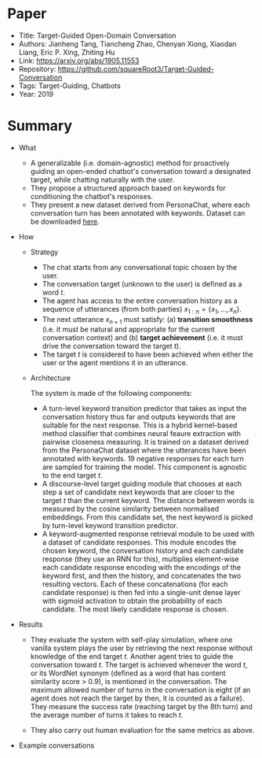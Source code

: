 # Paper

- Title: Target-Guided Open-Domain Conversation
- Authors: Jianheng Tang, Tiancheng Zhao, Chenyan Xiong, Xiaodan Liang, Eric P. Xing, Zhiting Hu
- Link: https://arxiv.org/abs/1905.11553
- Repository: https://github.com/squareRoot3/Target-Guided-Conversation
- Tags: Target-Guiding, Chatbots
- Year: 2019

# Summary

- What
  
  - A generalizable (i.e. domain-agnostic) method for proactively guiding an open-ended chatbot's conversation toward a designated target, while chatting naturally with the user.
  - They propose a structured approach based on keywords for conditioning the chatbot's responses.
  - They present a new dataset derived from PersonaChat, where each conversation turn has been annotated with keywords. Dataset can be downloaded [here](https://drive.google.com/file/d/1oTjOQjm7iiUitOPLCmlkXOCbEPoSWDPX/view).

- How

  - Strategy
    - The chat starts from any conversational topic chosen by the user.
    - The conversation target (unknown to the user) is defined as a word *t*.
    - The agent has access to the entire conversation history as a sequence of utterances (from both parties) $x_{1:n}= \lbrace x_1, ..., x_n \rbrace$.
    - The next utterance $x_{n+1}$ must satisfy: (a) __transition smoothness__ (i.e. it must be natural and appropriate for the current conversation context) and (b) __target achievement__ (i.e. it must drive the conversation toward the target *t*).
    - The target *t* is considered to have been achieved when either the user or the agent mentions it in an utterance.
  
  - Architecture
    
    The system is made of the following components:
    - A turn-level keyword transition predictor that takes as input the conversation history thus far and outputs keywords that are suitable for the next response. This is a hybrid kernel-based method classifier that combines neural feaure extraction with pairwise closeness measuring. It is trained on a dataset derived from the PersonaChat dataset where the utterances have been annotated with keywords. 19 negative responses for each turn are sampled for training the model. This component is agnostic to the end target *t*.
    - A discourse-level target guiding module that chooses at each step a set of candidate next keywords that are closer to the target *t* than the current keyword. The distance between words is measured by the cosine similarity between normalised embeddings. From this candidate set, the next keyword is picked by turn-level keyword transition predictor.
    - A keyword-augmented response retrieval module to be used with a dataset of candidate responses. This module encodes the chosen keyword, the conversation history and each candidate response (they use an RNN for this), multiplies element-wise each candidate response encoding with the encodings of the keyword first, and then the history, and concatenates the two resulting vectors. Each of these concatenations (for each candidate response) is then fed into a single-unit dense layer with sigmoid activation to obtain the probability of each candidate. The most likely candidate response is chosen.
  
- Results

  - They evaluate the system with self-play simulation, where one vanilla system plays the user by retrieving the next response without knowledge of the end target *t*. Another agent tries to guide the conversation toward *t*. The target is achieved whenever the word *t*, or its WordNet synonym (defined as a word that has content similarity score > 0.9), is mentioned in the conversation. The maximum allowed number of turns in the conversation is eight (if an agent does not reach the target by then, it is counted as a failure). They measure the success rate (reaching target by the 8th turn) and the average number of turns it takes to reach *t*.
  
  - They also carry out human evaluation for the same metrics as above.
  
- Example conversations
  
